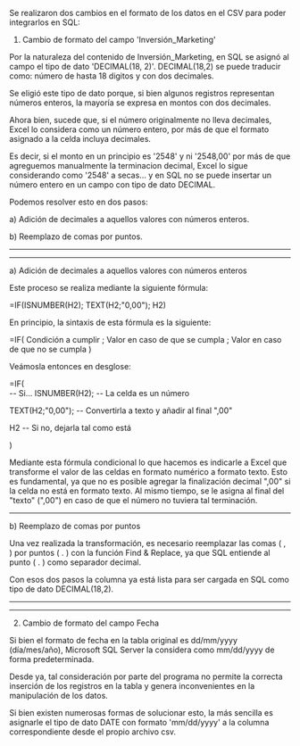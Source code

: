 Se realizaron dos cambios en el formato de los datos en el CSV para poder integrarlos en SQL:

1. Cambio de formato del campo 'Inversión_Marketing'

Por la naturaleza del contenido de Inversión_Marketing, en SQL se asignó al campo el tipo de dato 'DECIMAL(18, 2)'.
DECIMAL(18,2) se puede traducir como: número de hasta 18 digitos y con dos decimales.

Se eligió este tipo de dato porque, si bien algunos registros representan números enteros, la mayoría se expresa en montos con dos decimales.

Ahora bien, sucede que, si el número originalmente no lleva decimales, Excel lo considera como un número entero, por más de que el formato asignado a la celda incluya decimales. 

Es decir, si el monto en un principio es '2548' y ni '2548,00' por más de que agreguemos manualmente la terminacion decimal, Excel lo sigue considerando como '2548' a secas... y en SQL no se puede insertar un número entero en un campo con tipo de dato DECIMAL.

Podemos resolver esto en dos pasos:

a) Adición de decimales a aquellos valores con números enteros.

b) Reemplazo de comas por puntos.

---------------------------------------------------------------------------------------------------------
---------------------------------------------------------------------------------------------------------

a) Adición de decimales a aquellos valores con números enteros

Este proceso se realiza mediante la siguiente fórmula:

=IF(ISNUMBER(H2); TEXT(H2;"0,00"); H2)

En principio, la sintaxis de esta fórmula es la siguiente:

=IF( Condición a cumplir ; Valor en caso de que se cumpla ; Valor en caso de que no se cumpla )

Veámosla entonces en desglose:

=IF(                 
-- Si...
ISNUMBER(H2);         -- La celda es un número

TEXT(H2;"0,00");      -- Convertirla a texto y añadir al final ",00"

H2                    -- Si no, dejarla tal como está

)

Mediante esta fórmula condicional lo que hacemos es indicarle a Excel que transforme el valor de las celdas en formato numérico a formato texto.
Esto es fundamental, ya que no es posible agregar la finalización decimal ",00" si la celda no está en formato texto.
Al mismo tiempo, se le asigna al final del "texto" (",00") en caso de que el número no tuviera tal terminación.

-------------

b) Reemplazo de comas por puntos

Una vez realizada la transformación, es necesario reemplazar las comas ( , ) por puntos ( . ) con la función Find & Replace, ya que SQL entiende al punto ( . ) como separador decimal.

Con esos dos pasos la columna ya está lista para ser cargada en SQL como tipo de dato DECIMAL(18,2).

---------------------------------------------------------------------------------------------------------
---------------------------------------------------------------------------------------------------------

2. Cambio de formato del campo Fecha

Si bien el formato de fecha en la tabla original es dd/mm/yyyy (día/mes/año), Microsoft SQL Server la considera como mm/dd/yyyy de forma predeterminada.

Desde ya, tal consideración por parte del programa no permite la correcta inserción de los registros en la tabla y genera inconvenientes en la manipulación de los datos.

Si bien existen numerosas formas de solucionar esto, la más sencilla es asignarle el tipo de dato DATE con formato 'mm/dd/yyyy' a la columna correspondiente desde el propio archivo csv.



